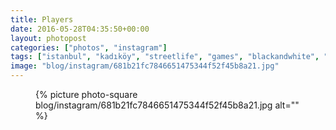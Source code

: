 ```yaml
---
title: Players
date: 2016-05-28T04:35:50+00:00
layout: photopost
categories: ["photos", "instagram"]
tags: ["istanbul", "kadıköy", "streetlife", "games", "blackandwhite", "coffee"]
image: "blog/instagram/681b21fc7846651475344f52f45b8a21.jpg"
---
```


<figure class="photo photo--square">
  {% picture photo-square blog/instagram/681b21fc7846651475344f52f45b8a21.jpg alt="" %}
</figure>


